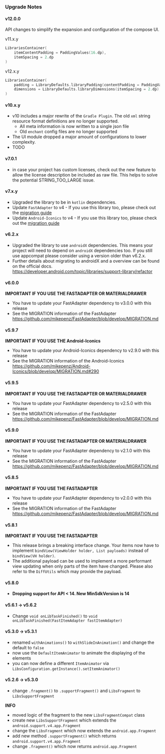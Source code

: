 ### Upgrade Notes

#### v12.0.0

API changes to simplify the expansion and configuration of the compose UI.

v11.x.y

```kotlin
LibrariesContainer(
    itemContentPadding = PaddingValues(16.dp),
    itemSpacing = 2.dp
)
```

v12.x.y

```kotlin
LibrariesContainer(
    padding = LibraryDefaults.libraryPadding(contentPadding = PaddingValues(16.dp)),
    dimensions = LibraryDefaults.libraryDimensions(itemSpacing = 2.dp),
)
```

#### v10.x.y

* v10 includes a major rewrite of the `Gradle Plugin`. The old `xml` string resource format
  definitions are no longer supported.
    * All meta information is now written to a single json file
    * Old `enchant` config files are no longer supported
* The UI module dropped a major amount of configurations to lower complexity.
* TODO

#### v7.0.1

* in case your project has custom licenses, check out the new feature to allow the license
  description be included as raw file. This helps to solve the potential STRING_TOO_LARGE issue.

#### v7.x.y

* Upgraded the library to be in `kotlin` dependencies.
* Update `FastAdapter` to v4 - If you use this library too, please check out
  the [migration guide](https://github.com/mikepenz/FastAdapter/blob/develop/MIGRATION.md)
* Update `Android-Iconics` to v4 - If you use this library too, please check out
  the [migration guide](https://github.com/mikepenz/Android-Iconics/blob/develop/MIGRATION.md)

#### v6.2.x

* Upgraded the library to use `androidX` dependencies. This means your project will need to depend
  on `androidX` dependencies too. If you still use appcompat please consider using a version older
  than v6.2.x.
* Further details about migrating to androidX and a overview can be found on the official
  docs. https://developer.android.com/topic/libraries/support-library/refactor

#### v6.0.0

**IMPORTANT IF YOU USE THE FASTADAPTER OR MATERIALDRAWER**

* You have to update your FastAdapter dependency to v3.0.0 with this release
* See the MIGRATION information of the
  FastAdapter https://github.com/mikepenz/FastAdapter/blob/develop/MIGRATION.md

#### v5.9.7

**IMPORTANT IF YOU USE THE Android-Iconics**

* You have to update your Android-Iconics dependency to v2.9.0 with this release
* See the MIGRATION information of the
  Android-Iconics https://github.com/mikepenz/Android-Iconics/blob/develop/MIGRATION.md#290

#### v5.9.5

**IMPORTANT IF YOU USE THE FASTADAPTER OR MATERIALDRAWER**

* You have to update your FastAdapter dependency to v2.5.0 with this release
* See the MIGRATION information of the
  FastAdapter https://github.com/mikepenz/FastAdapter/blob/develop/MIGRATION.md

#### v5.9.0

**IMPORTANT IF YOU USE THE FASTADAPTER OR MATERIALDRAWER**

* You have to update your FastAdapter dependency to v2.1.0 with this release
* See the MIGRATION information of the
  FastAdapter https://github.com/mikepenz/FastAdapter/blob/develop/MIGRATION.md

#### v5.8.5

**IMPORTANT IF YOU USE THE FASTADAPTER**

* You have to update your FastAdapter dependency to v2.0.0 with this release
* See the MIGRATION information of the
  FastAdapter https://github.com/mikepenz/FastAdapter/blob/develop/MIGRATION.md

#### v5.8.1

**IMPORTANT IF YOU USE THE FASTADAPTER**

* This release brings a breaking interface change. Your items now have to implement
  `bindView(ViewHolder holder, List payloads)` instead of `bindView(VH holder)`.
* The additional payload can be used to implement a more performant view updating when only parts of
  the item have changed. Please also refer to the `DiffUtils` which may provide the payload.

#### v5.8.0

* **Dropping support for API < 14. New MinSdkVersion is 14**

#### v5.6.1 -> v5.6.2

* Change `void onLibTaskFinished()` to `void onLibTaskFinished(FastItemAdapter fastItemAdapter)`

#### v5.3.0 -> v5.3.1

* renamed `withAnimations()` to `withSlideInAnimation()` and change the default to `false`
* now use the `DefaultItemAnimator` to animate the displaying of the elements
* you can now define a different `ItemAnimator` via
  `LibsConfiguration.getInstance().setItemAnimator()`

#### v5.2.6 -> v5.3.0

* change `.fragment()` to `.supportFragment()` and `LibsFragment` to `LibsSupportFragment`

**INFO**

* moved logic of the fragment to the new `LibsFragmentCompat` class
* create new `LibsSupportFragment` which extends the `android.support.v4.app.Fragment`
* change the `LibsFragment` which now extends the `android.app.Fragment`
* add new method `.supportFragment()` which returns `android.support.v4.app.Fragment`
* change `.fragment()` which now returns `android.app.Fragment`
